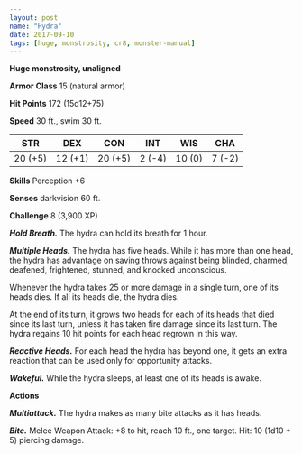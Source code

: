 ```yaml
---
layout: post
name: "Hydra"
date: 2017-09-10
tags: [huge, monstrosity, cr8, monster-manual]
---
```


**Huge monstrosity, unaligned**

**Armor Class** 15 (natural armor)

**Hit Points** 172 (15d12+75)

**Speed** 30 ft., swim 30 ft.

|   STR   |   DEX   |   CON   |   INT   |   WIS   |   CHA   |
|:-----:|:-----:|:-----:|:-----:|:-----:|:-----:|
| 20 (+5) | 12 (+1) | 20 (+5) | 2 (-4) | 10 (0) | 7 (-2) |

**Skills** Perception +6

**Senses** darkvision 60 ft.

**Challenge** 8 (3,900 XP)

***Hold Breath.*** The hydra can hold its breath for 1 hour.

***Multiple Heads.*** The hydra has five heads. While it has more than one head, the hydra has advantage on saving throws against being blinded, charmed, deafened, frightened, stunned, and knocked unconscious.

Whenever the hydra takes 25 or more damage in a single turn, one of its heads dies. If all its heads die, the hydra dies.

At the end of its turn, it grows two heads for each of its heads that died since its last turn, unless it has taken fire damage since its last turn. The hydra regains 10 hit points for each head regrown in this way.

***Reactive Heads.*** For each head the hydra has beyond one, it gets an extra reaction that can be used only for opportunity attacks.

***Wakeful.*** While the hydra sleeps, at least one of its heads is awake.

**Actions**

***Multiattack.*** The hydra makes as many bite attacks as it has heads.

***Bite.*** Melee Weapon Attack: +8 to hit, reach 10 ft., one target. Hit: 10 (1d10 + 5) piercing damage.

